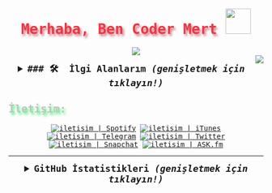 <samp>
  <h1 align="center" style="color:#e63946;text-shadow: 3px 4px 4px rgba(205, 50, 70, 0.7);">Merhaba, Ben Coder Mert <img src="https://media.giphy.com/media/hvRJCLFzcasrR4ia7z/giphy.gif" width="50px"></h1>

  <p align="center">

  <center><a target="" href="https://t.me/codermert"><img src="https://img.shields.io/badge/%E2%98%95%EF%B8%8F-UPO%20MARKT%20CEO%20-d91623"></a></center><img align="right" src="https://komarev.com/ghpvc/?username=codermert&color=269077">

  </p>

  
  <details align="center">
    <summary style="font-weight: bold; font-size: 18px">
      <b>### 🛠 &nbsp;İlgi Alanlarım</b>
      <i>(genişletmek için tıklayın!)</i>
    </summary>

  ![Android](https://img.shields.io/badge/android-cD1?style=for-the-badge&logo=android&logoColor=01060a&color=4495d4)
  ![JS](https://img.shields.io/badge/javascript-cD1?style=for-the-badge&logo=javascript&logoColor=01060a&color=4495d4)
  ![PYTHON](https://img.shields.io/badge/python-cD1?style=for-the-badge&logo=python&logoColor=01060a&color=4495d4)
  ![Facebook API](https://img.shields.io/badge/facebook-cD1?style=for-the-badge&logo=facebook&logoColor=01060a&color=4495d4)
  ![Instagram](https://img.shields.io/badge/instagram-cD1?style=for-the-badge&logo=instagram&logoColor=01060a&color=4495d4)
  ![C#](https://img.shields.io/badge/CSharp-cD1?style=for-the-badge&logo=C%20Sharp&logoColor=01060a&color=4495d4)
  ![APP İnventor](https://img.shields.io/badge/App%20%C4%B0nventor-cD1?style=for-the-badge&logo=android&logoColor=01060a&color=4495d4)
  ![IOS](https://img.shields.io/badge/ios-cD1?style=for-the-badge&logo=apple&logoColor=01060a&color=4495d4)
  ![HTML](https://img.shields.io/badge/html-cD1?style=for-the-badge&logo=html5&logoColor=01060a&color=4495d4)
  </details>

  <h2 style="color:#c1c1c1;text-shadow: 3px 4px 4px rgba(0, 250, 70, 0.7)"> İletişim: </h2>

  <div align="center">
  <a target="" href="https://open.spotify.com/artist/37evpjuqng7tSHaeFNWniF">        <img alt="iletisim | Spotify"  src="https://img.shields.io/badge/spotify-2B2A29.svg?style=for-the-badge&logo=spotify&logoColor=1db954"></a>
  <a target="" href="https://music.apple.com/tr/artist/coder-mert/1540399101?l=tr">        <img alt="iletisim | iTunes"  src="https://img.shields.io/badge/itunes-2B2A29.svg?style=for-the-badge&logo=itunes&logoColor=cb1c28"></a>
    <a target="_blank" href="https://t.me/codermert">               <img alt="iletisim | Telegram" src="https://img.shields.io/badge/telegram-2B2A29.svg?style=for-the-badge&logo=telegram&logoColor=18eaed"></a>
    <a target="_blank" href="https://twitter.com/codermert">        <img alt="iletisim | Twitter"  src="https://img.shields.io/badge/twitter-2B2A29.svg?style=for-the-badge&logo=twitter&logoColor=18eaed"></a>
   <a target="_blank" href="https://www.snapchat.com/add/mertbeyzx">        <img alt="iletisim | Snapchat"  src="https://img.shields.io/badge/snapchat-2B2A29.svg?style=for-the-badge&logo=snapchat&logoColor=faea07"></a>
  <a target="_blank" href="https://ask.fm/codermertx">        <img alt="iletisim | ASK.fm"  src="https://img.shields.io/badge/ask.fm-2B2A29.svg?style=for-the-badge&logo=askfm&logoColor=ee1144"></a>
  

  </div>
  
 

  ---

  <details align="center">
    <summary style="font-weight: bold; font-size: 18px">
      <b>GitHub İstatistikleri</b>
      <i>(genişletmek için tıklayın!)</i>
    </summary>

  ![Coder Mert GitHub İstatistikleri](https://github-readme-stats.vercel.app/api?username=codermert&show_icons=true&bg_color=2B2A29&icon_color=EF7F1A&text_color=FFF&title_color=EF7F1A)
  ![Coder Mert'in En Çok Kullandığı Diller](https://github-readme-stats.vercel.app/api/top-langs/?username=codermert&layout=compact&bg_color=2B2A29&text_color=FFF&title_color=EF7F1A)

  </details>
</samp>
